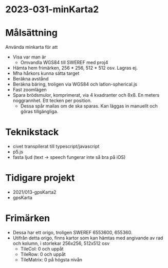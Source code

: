 # 2023-031-minKarta2

# Målsättning

Använda minkarta för att 
* Visa var man är
	* Omvandla WGS84 till SWEREF med proj4
* Hämta hem frimärken, 256 * 256, 512 * 512 osv. Lagras ej.
* Mha hårkors kunna sätta target
* Beräkna avstånd
* Beräkna bäring, troligen via WGS84 och latlon-spherical.js
* Fast zoomlägen
* Spara brödsmulor, komprimerat, via 4 kvadranter och 8x8. En meters noggrannhet. Ett tecken per position.
	* Dessa spår mailas om de ska sparas. Kan läggas in manuellt och göras tillgängliga.

# Teknikstack
* civet transpilerat till typescript/javascript
* p5.js
* fasta ljud (text -> speech fungerar inte så bra på iOS)

# Tidigare projekt
* 2021/013-gpsKarta2
* gpsKarta

# Frimärken
* Dessa har ett origo, troligen SWEREF 6553600, 655360.
* Utifrån detta origo, finns kartor som kan hämtas med angivande av rad och kolumn, i storlekar 256x256, 512x512 osv
	* TileCol: 0 och uppåt
	* TileRow: 0 och uppåt
	* TileMatrix: 0 på högsta nivån

